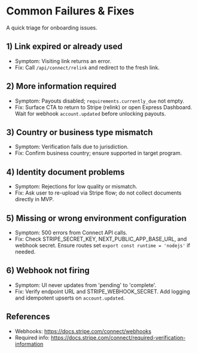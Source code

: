 # Common Failures & Fixes

A quick triage for onboarding issues.

## 1) Link expired or already used
- Symptom: Visiting link returns an error.
- Fix: Call `/api/connect/relink` and redirect to the fresh link.

## 2) More information required
- Symptom: Payouts disabled; `requirements.currently_due` not empty.
- Fix: Surface CTA to return to Stripe (relink) or open Express Dashboard. Wait for webhook `account.updated` before unlocking payouts.

## 3) Country or business type mismatch
- Symptom: Verification fails due to jurisdiction.
- Fix: Confirm business country; ensure supported in target program.

## 4) Identity document problems
- Symptom: Rejections for low quality or mismatch.
- Fix: Ask user to re-upload via Stripe flow; do not collect documents directly in MVP.

## 5) Missing or wrong environment configuration
- Symptom: 500 errors from Connect API calls.
- Fix: Check STRIPE_SECRET_KEY, NEXT_PUBLIC_APP_BASE_URL, and webhook secret. Ensure routes set `export const runtime = 'nodejs'` if needed.

## 6) Webhook not firing
- Symptom: UI never updates from 'pending' to 'complete'.
- Fix: Verify endpoint URL and STRIPE_WEBHOOK_SECRET. Add logging and idempotent upserts on `account.updated`.

## References
- Webhooks: https://docs.stripe.com/connect/webhooks
- Required info: https://docs.stripe.com/connect/required-verification-information
